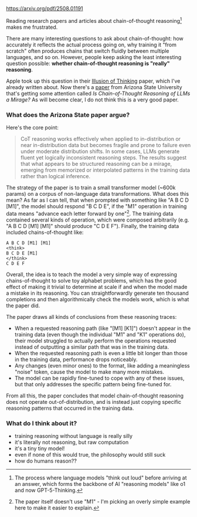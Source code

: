 https://arxiv.org/pdf/2508.01191

Reading research papers and articles about chain-of-thought reasoning[^1] makes me frustrated.

There are many interesting questions to ask about chain-of-thought: how accurately it reflects the actual process going on, why training it "from scratch" often produces chains that switch fluidly between multiple languages, and so on. However, people keep asking the least interesting question possible: **whether chain-of-thought reasoning is "really" reasoning**.

Apple took up this question in their [Illusion of Thinking](/illusion-of-thinking) paper, which I've already written about. Now there's a [paper](https://arxiv.org/pdf/2508.01191) from Arizona State University that's getting some attention called _Is Chain-of-Thought Reasoning of LLMs a Mirage?_ As will become clear, I do not think this is a very good paper.

### What does the Arizona State paper argue?

Here's the core point:

> CoT reasoning works effectively when applied to in-distribution or near in-distribution data but becomes fragile and prone to failure even under moderate distribution shifts. In some cases, LLMs generate fluent yet logically inconsistent reasoning steps. The results suggest that what appears to be structured reasoning can be a mirage, emerging from memorized or interpolated
patterns in the training data rather than logical inference.

The strategy of the paper is to train a small transformer model (~600k params) on a corpus of non-language data transformations. What does this mean? As far as I can tell, that when prompted with something like "A B C D [M1]", the model should respond "B C D E", if the "M1" operation in training data means "advance each letter forward by one"[^2]. The training data contained several kinds of operation, which were composed arbitrarily (e.g. "A B C D [M1] [M1]" should produce "C D E F"). Finally, the training data included chains-of-thought like:

```
A B C D [M1] [M1]
<think>
B C D E [M1]
</think>
C D E F
```

Overall, the idea is to teach the model a very simple way of expressing chains-of-thought to solve toy alphabet problems, which has the good effect of making it trivial to determine at scale if and when the model made a mistake in its reasoning. You can straightforwardly generate ten thousand completions and then algorithmically check the models work, which is what the paper did.

The paper draws all kinds of conclusions from these reasoning traces: 

- When a requested reasoning path (like "[M1] [K1]") doesn't appear in the training data (even though the individual "M1" and "K1" operations do), their model struggled to actually perform the operations requested instead of outputting a similar path that was in the training data.
- When the requested reasoning path is even a little bit longer than those in the training data, performance drops noticeably.
- Any changes (even minor ones) to the format, like adding a meaningless "noise" token, cause the model to make many more mistakes.
- The model can be rapidly fine-tuned to cope with any of these issues, but that only addresses the specific pattern being fine-tuned for.

From all this, the paper concludes that model chain-of-thought reasoning does not operate out-of-distribution, and is instead just copying specific reasoning patterns that occurred in the training data.

### What do I think about it?

- training reasoning without language is really silly
- it's literally not reasoning, but raw computation
- it's a tiny tiny model!
- even if none of this would true, the philosophy would still suck
- how do humans reason??

[^1]: The process where language models "think out loud" before arriving at an answer, which forms the backbone of AI "reasoning models" like o1 and now GPT-5-Thinking.

[^2]: The paper itself doesn't use "M1" - I'm picking an overly simple example here to make it easier to explain.